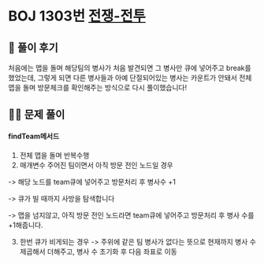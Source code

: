 # BOJ 1303번 [전쟁-전투](https://www.acmicpc.net/problem/1303)

## 🌈 풀이 후기
처음에는 맵을 돌며 해당팀의 병사가 처음 발견되면 그 병사만 큐에 넣어주고 break를 했었는데,
그렇게 되면 다른 병사들과 아예 단절되어있는 병사는 카운트가 안돼서 전체 맵을 돌며 방문체크를 확인해주는 방식으로 다시 풀이했습니다!
## 👩‍🏫 문제 풀이
#### findTeam메서드
1. 전체 맵을 돌며 반복수행
2. 매개변수 주어진 팀이면서 아직 방문 전인 노드일 경우

-> 해당 노드를 team큐에 넣어주고 방문처리 후 병사수 +1

-> 큐가 빌 때까지 사방을 탐색합니다

-> 맵을 넘지않고, 아직 방문 전인 노드라면 team큐에 넣어주고 방문처리 후 병사 수를 +1해줍니다.

3. 한번 큐가 비게되는 경우 -> 주위에 같은 팀 병사가 없다는 뜻으로 현재까지 병사 수 제곱해서 더해주고, 병사 수 초기화 후 다음 좌표로 이동
